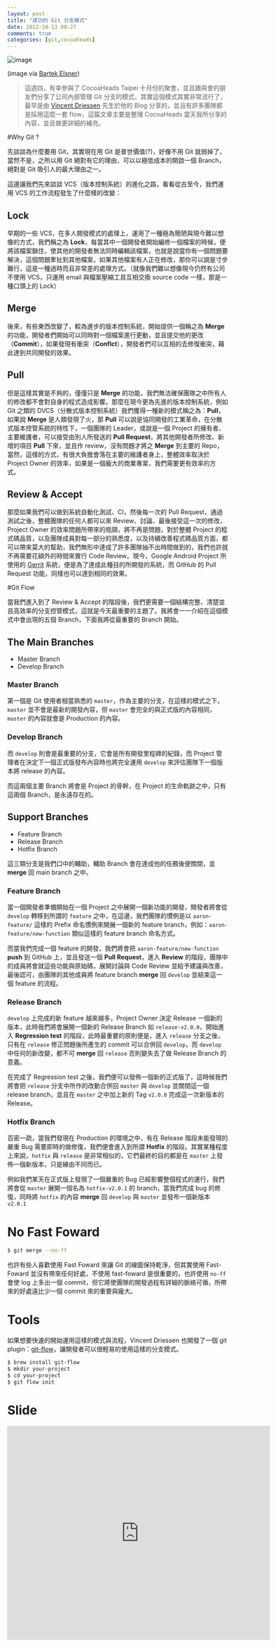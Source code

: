 ```yaml
---
layout: post
title: "成功的 Git 分支模式"
date: 2012-10-13 00:27
comments: true
categories: [git,cocoaheads] 
---
```

![image](/images/137c1365ae01d749bcfbf502f51c9f0d.jpeg)

(image via [Bartek Elsner](http://www.behance.net/gallery/The-Branch/3680339))

>這週四，有幸參與了 CocoaHeads Taipei 十月份的聚會，並且跟與會的朋友們分享了公司內部管理 Git 分支的模式，其實這個模式其實非常流行了，最早是由 [Vincent Driessen](http://nvie.com/posts/a-successful-git-branching-model/) 先生於他的 Blog 分享的，並且有許多團隊都是採用這麼一套 flow，這篇文章主要是整理 CocoaHeads 當天我所分享的內容，並且做更詳細的補充。
<!-- more -->

#Why Git ?

先談談為什麼要用 Git，其實現在用 Git 是普世價值(?)，好像不用 Git 就弱掉了，當然不是，之所以用 Git 絕對有它的理由，可以以極低成本的開啟一個 Branch，絕對是 Git 吸引人的最大理由之一。

這邊讓我們先來談談 VCS（版本控制系統）的進化之路，看看從古至今，我們運用 VCS 的工作流程發生了什麼樣的改變：

## Lock

早期的一些 VCS，在多人開發模式的處理上，運用了一種極為簡陋與現今難以想像的方式，我們稱之為 **Lock**，每當其中一個開發者開始編修一個檔案的時候，便將該檔案鎖住，使其他的開發者無法同時編輯該檔案，也就是說當你有一個問題要解決，這個問題牽扯到其他檔案，如果其他檔案有人正在修改，那你可以說是寸步難行，這是一種過時而且非常差的處理方式。（就像我們難以想像現今仍然有公司不使用 VCS，只運用 email 與檔案壓縮工具互相交換 source code 一樣，那是一種口頭上的 Lock）

## Merge

後來，有些東西改變了，較為進步的版本控制系統，開始提供一個稱之為 **Merge** 的功能，開發者們開始可以同時對一個檔案進行更動，並且提交他的更改（**Commit**），如果發現有衝突（**Conflct**），開發者們可以互相的去修復衝突，藉此達到共同開發的效果。

## Pull

但是這樣其實是不夠的，僅僅只是 **Merge** 的功能，我們無法確保團隊之中所有人的修改都不會對自身的程式造成影響。那麼在現今更為先進的版本控制系統，例如 Git 之類的 DVCS（分散式版本控制系統）我們獲得一種新的模式稱之為：**Pull**，如果說 **Merge** 是人類發現了火，那 **Pull** 可以說是協同開發的工業革命，在分散式版本控管系統的特性下，一個團隊的 Leader，或說是一個 Project 的擁有者、主要維護者，可以接受由別人所發送的 **Pull Request**，將其他開發者所修改、新增的項目 **Pull** 下來，並且作 review，沒有問題才將之 **Merge** 到主要的 Repo，當然，這樣的方式，有很大負擔會落在主要的維護者身上，整體效率取決於 Project Owner 的效率，如果是一個龐大的商業專案，我們需要更有效率的方式。

## Review & Accept

那麼如果我們可以做到系統自動化測試、CI，然後每一次的 Pull Request，通過測試之後，整體團隊的任何人都可以來 Review、討論、最後接受這一次的修改，Project Owner 的效率問題所帶來的瓶頸，將不再是問題，對於整體 Project 的程式碼品質，以及團隊成員對每一部分的熟悉度，以及持續改善程式碼品質方面，都可以帶來莫大的幫助，我們無形中達成了許多團隊抽不出時間做到的，我們也許就不再需要花額外的時間來實行 Code Review。現今，Google Android Project 所使用的 [Gerrit](http://code.google.com/p/gerrit/) 系統，便是為了達成此種目的所開發的系統，而 GitHub 的 Pull Request 功能，同樣也可以達到相同的效果。

#Git Flow

當我們進入到了 Review & Accept 的階段後，我們更需要一個結構完整、清楚並且高效率的分支控管模式，這就是今天最重要的主題了。我將會一一介紹在這個模式中會出現的五個 Branch，下面我將從最重要的 Branch 開始。

## The Main Branches

* Master Branch
* Develop Branch

### Master Branch

第一個是 Git 使用者相當熟悉的 `master`，作為主要的分支，在這樣的模式之下，`master` 並不會是最新的開發內容，但 `master` 會完全的與正式版的內容相同，`master` 的內容就會是 Production 的內容。

### Develop Branch

而 `develop` 則會是最重要的分支，它會是所有開發里程碑的紀錄，而 Project 管理者在決定下一個正式版發布內容時也將完全運用 `develop` 來評估團隊下一個版本將 release 的內容。

而這兩個主要 Branch 將會是 Project 的骨幹，在 Project 的生命軌跡之中，只有這兩個 Branch，是永遠存在的。

## Support Branches

* Feature Branch
* Release Branch
* Hotfix Branch

這三類分支是我們口中的輔助，輔助 Branch 會在達成他的任務後便關閉，並 **merge** 回 main branch 之中。

### Feature Branch

當一個開發者準備開始在一個 Project 之中展開一個新功能的開發，開發者將會從 `develop` 轉移到所謂的 `feature` 之中，在這邊，我們團隊的慣例是以 `aaron-feature/` 這樣的 Prefix 命名慣例來開展一個新的 feature branch，例如：`aaron-feature/new-function` 類似這樣的 feature branch 命名方式。

而當我們完成一個 feature 的開發，我們將會把 `aaron-feature/new-function` **push** 到 GitHub  上，並且發送一個 **Pull Request**，進入 **Review** 的階段，團隊中的成員將會就這些功能與原始碼，展開討論與 Code Review 並給予建議與改善，最後認可，由團隊的其他成員將 feature branch **merge** 回 `develop` 並結束這一個 feature 的流程。

### Release Branch

`develop` 上完成的新 feature 越來越多，Project Owner 決定 Release 一個新的版本，此時我們將會展開一個新的 Release Branch 如 `release-v2.0.0`，開始進入 **Regression test** 的階段，此時最重要的原則便是，進入 `release` 分支之後，只有在 `release` 修正問題後所產生的 commit 可以合併回 `develop`，而 `develop` 中任何的新改變，都不可 **merge** 回 `release` 否則變失去了做 Release Branch 的意義。

在完成了 Regression test 之後，我們便可以發佈一個新的正式版了，這時候我們將會把 `release` 分支中所作的改動合併回 `master` 與 `develop` 並關閉這一個 release branch，並且在 `master` 之中加上新的 Tag `v2.0.0` 完成這一次新版本的 Release。

### Hotfix Branch

百密一疏，當我們發現在 Production 的環境之中，有在 Release 階段未能發現的嚴重 Bug 需要即時的做修復，我們便會進入到所謂 **Hotfix** 的階段。其實某種程度上來說，`hotfix` 與 `release` 是非常相似的，它們最終的目的都是在 `master` 上發佈一個新版本，只是緣由不同而已。

例如我們某天在正式版上發現了一個嚴重的 Bug 已經影響整個程式的運行，我們將會從 `master` 展開一個名為 `hotfix-v2.0.1` 的 branch，當我們完成 bug 的修復，同時將 `hotfix` 的內容 **merge** 回 `develop` 與 `master` 並發布一個新版本 `v2.0.1`

# No Fast Foward

```bash
$ git merge --no-ff
```

也許有些人喜歡使用 Fast Foward 來讓 Git 的線圖保持乾淨，但其實使用 Fast-Foward 並沒有帶來任何好處，不使用 fast-foward 是很重要的，也許使用 `no-ff` 會使 log 上多出一個 commit，但它將使團隊的開發過程有詳細的脈絡可循，所帶來的好處遠比少一個 commit 來的重要與龐大。


# Tools

如果想要快速的開始運用這樣的模式與流程，Vincent Driessen 也開發了一個 git plugin：[git-flow](https://github.com/nvie/gitflow)，讓開發者可以很輕易的使用這樣的分支模式。

```bash
$ brew install git-flow
$ mkdir your-project
$ cd your-project
$ git flow init
```

# Slide




<p>
<center><iframe src="http://www.slideshare.net/slideshow/embed_code/14685015" width="597" height="486" frameborder="0" marginwidth="0" marginheight="0" scrolling="no" style="border:1px solid #CCC;border-width:1px 1px 0;margin-bottom:5px" allowfullscreen> </iframe></center>
</p>